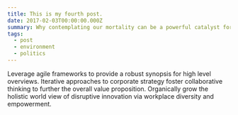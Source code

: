 ```yaml
---
title: This is my fourth post.
date: 2017-02-03T00:00:00.000Z
summary: Why contemplating our mortality can be a powerful catalyst for change
tags:
  - post
  - environment
  - politics
---
```

Leverage agile frameworks to provide a robust synopsis for high level overviews. Iterative approaches to corporate strategy foster collaborative thinking to further the overall value proposition. Organically grow the holistic world view of disruptive innovation via workplace diversity and empowerment.
